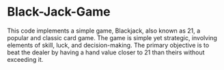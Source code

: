 # Black-Jack-Game
This code implements a simple game, Blackjack, also known as 21, a popular and classic card game. The game is simple yet strategic, involving elements of skill, luck, and decision-making. The primary objective is to beat the dealer by having a hand value closer to 21 than theirs without exceeding it.
